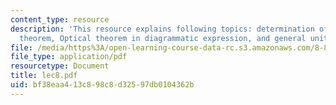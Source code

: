 ```yaml
---
content_type: resource
description: 'This resource explains following topics: determination of G, Optical
  theorem, Optical theorem in diagrammatic expression, and general unitarity limits.'
file: /media/https%3A/open-learning-course-data-rc.s3.amazonaws.com/8-811-particle-physics-ii-fall-2005/bf38eaa413c898c8d32597db0104362b_lec8.pdf
file_type: application/pdf
resourcetype: Document
title: lec8.pdf
uid: bf38eaa4-13c8-98c8-d325-97db0104362b
---
```


